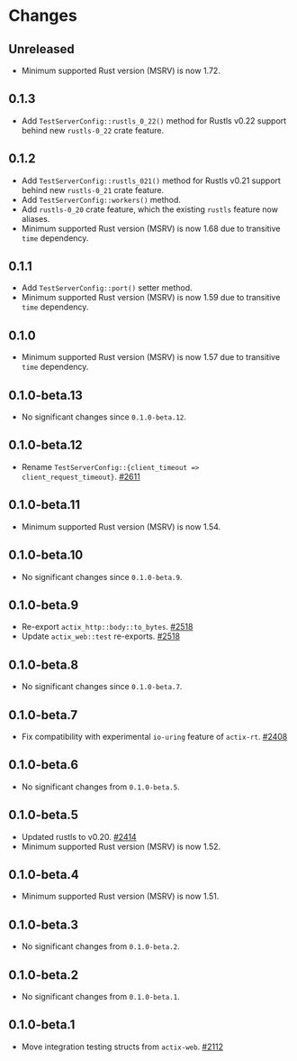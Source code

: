 # Changes

## Unreleased

- Minimum supported Rust version (MSRV) is now 1.72.

## 0.1.3

- Add `TestServerConfig::rustls_0_22()` method for Rustls v0.22 support behind new `rustls-0_22` crate feature.

## 0.1.2

- Add `TestServerConfig::rustls_021()` method for Rustls v0.21 support behind new `rustls-0_21` crate feature.
- Add `TestServerConfig::workers()` method.
- Add `rustls-0_20` crate feature, which the existing `rustls` feature now aliases.
- Minimum supported Rust version (MSRV) is now 1.68 due to transitive `time` dependency.

## 0.1.1

- Add `TestServerConfig::port()` setter method.
- Minimum supported Rust version (MSRV) is now 1.59 due to transitive `time` dependency.

## 0.1.0

- Minimum supported Rust version (MSRV) is now 1.57 due to transitive `time` dependency.

## 0.1.0-beta.13

- No significant changes since `0.1.0-beta.12`.

## 0.1.0-beta.12

- Rename `TestServerConfig::{client_timeout => client_request_timeout}`. [#2611]

[#2611]: https://github.com/actix/actix-web/pull/2611

## 0.1.0-beta.11

- Minimum supported Rust version (MSRV) is now 1.54.

## 0.1.0-beta.10

- No significant changes since `0.1.0-beta.9`.

## 0.1.0-beta.9

- Re-export `actix_http::body::to_bytes`. [#2518]
- Update `actix_web::test` re-exports. [#2518]

[#2518]: https://github.com/actix/actix-web/pull/2518

## 0.1.0-beta.8

- No significant changes since `0.1.0-beta.7`.

## 0.1.0-beta.7

- Fix compatibility with experimental `io-uring` feature of `actix-rt`. [#2408]

[#2408]: https://github.com/actix/actix-web/pull/2408

## 0.1.0-beta.6

- No significant changes from `0.1.0-beta.5`.

## 0.1.0-beta.5

- Updated rustls to v0.20. [#2414]
- Minimum supported Rust version (MSRV) is now 1.52.

[#2414]: https://github.com/actix/actix-web/pull/2414

## 0.1.0-beta.4

- Minimum supported Rust version (MSRV) is now 1.51.

## 0.1.0-beta.3

- No significant changes from `0.1.0-beta.2`.

## 0.1.0-beta.2

- No significant changes from `0.1.0-beta.1`.

## 0.1.0-beta.1

- Move integration testing structs from `actix-web`. [#2112]

[#2112]: https://github.com/actix/actix-web/pull/2112
